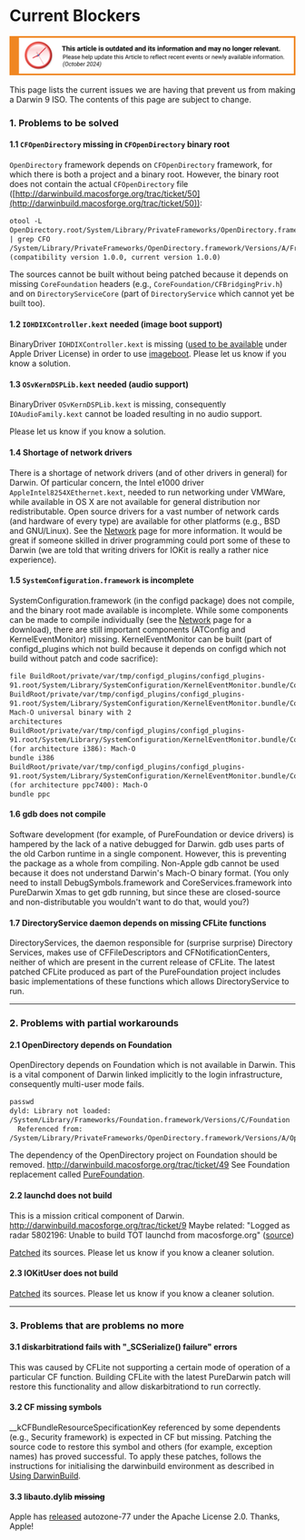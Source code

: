 Current Blockers
================

![This article is outdated and its information and may no longer relevant.](/img/notice/article-oudated-oct2024.svg)


This page lists the current issues we are having that prevent us from making a Darwin 9 ISO. The contents of this page are subject to change.

### 1. Problems to be solved
#### 1.1 `CFOpenDirectory` missing in `CFOpenDirectory` binary root
`OpenDirectory` framework depends on `CFOpenDirectory` framework, for which there is both a project and a binary root.
However, the binary root does not contain the actual `CFOpenDirectory` file ([http://darwinbuild.macosforge.org/trac/ticket/50](http://darwinbuild.macosforge.org/trac/ticket/50)):

    otool -L OpenDirectory.root/System/Library/PrivateFrameworks/OpenDirectory.framework/Versions/A/OpenDirectory | grep CFO
    /System/Library/PrivateFrameworks/OpenDirectory.framework/Versions/A/Frameworks/CFOpenDirectory.framework/Versions/A/CFOpenDirectory 
    (compatibility version 1.0.0, current version 1.0.0) 

The sources cannot be built without being patched because it depends on missing `CoreFoundation` headers (e.g., `CoreFoundation/CFBridgingPriv.h`) and on `DirectoryServiceCore` (part of `DirectoryService` which cannot yet be built too).

#### 1.2 `IOHDIXController.kext` needed (image boot support)
BinaryDriver `IOHDIXController.kext` is missing ([used to be available](Legal#licensed-material) under Apple Driver License) in order to use [imageboot](Live_CD#alternative-2-using-imageboot).
Please let us know if you know a solution.
#### 1.3 `OSvKernDSPLib.kext` needed (audio support)
BinaryDriver `OSvKernDSPLib.kext` is missing, consequently `IOAudioFamily.kext` cannot be loaded resulting in no audio support.

Please let us know if you know a solution.
#### 1.4 Shortage of network drivers
There is a shortage of network drivers (and of other drivers in general) for Darwin.
Of particular concern, the Intel e1000 driver `AppleIntel8254XEthernet.kext`, needed to run networking under VMWare, while available in OS X are not available for general distribution nor redistributable. 
Open source drivers for a vast number of network cards (and hardware of every type) are available for other platforms (e.g., BSD and GNU/Linux). See the [Network](Network) page for more information.
It would be great if someone skilled in driver programming could port some of these to Darwin (we are told that writing drivers for IOKit is really a rather nice experience).
#### 1.5 `SystemConfiguration.framework` is incomplete
SystemConfiguration.framework (in the configd package) does not compile, and the binary root made available is incomplete. While some components can be made to compile individually (see the [Network](Network) page for a download), there are still important components (ATConfig and KernelEventMonitor) missing.
KernelEventMonitor can be built (part of configd_plugins which not build because it depends on configd which not build without patch and code sacrifice):

    file BuildRoot/private/var/tmp/configd_plugins/configd_plugins- 
    91.root/System/Library/SystemConfiguration/KernelEventMonitor.bundle/Contents/MacOS/KernelEventMonitor
    BuildRoot/private/var/tmp/configd_plugins/configd_plugins- 
    91.root/System/Library/SystemConfiguration/KernelEventMonitor.bundle/Contents/MacOS/KernelEventMonitor: Mach-O universal binary with 2 
    architectures
    BuildRoot/private/var/tmp/configd_plugins/configd_plugins- 
    91.root/System/Library/SystemConfiguration/KernelEventMonitor.bundle/Contents/MacOS/KernelEventMonitor (for architecture i386): Mach-O 
    bundle i386
    BuildRoot/private/var/tmp/configd_plugins/configd_plugins- 
    91.root/System/Library/SystemConfiguration/KernelEventMonitor.bundle/Contents/MacOS/KernelEventMonitor (for architecture ppc7400): Mach-O 
    bundle ppc

#### 1.6 gdb does not compile
Software development (for example, of PureFoundation or device drivers) is hampered by the lack of a native debugged for Darwin. gdb uses parts of the old Carbon runtime in a single component. However, this is preventing the package as a whole from compiling. Non-Apple gdb cannot be used because it does not understand Darwin's Mach-O binary format. (You only need to install DebugSymbols.framework and CoreServices.framework into PureDarwin Xmas to get gdb running, but since these are closed-source and non-distributable you wouldn't want to do that, would you?)
#### 1.7 DirectoryService daemon depends on missing CFLite functions
DirectoryServices, the daemon responsible for (surprise surprise) Directory Services, makes use of CFFileDescriptors and CFNotificationCenters, neither of which are present in the current release of CFLite. The latest patched CFLite produced as part of the PureFoundation project includes basic implementations of these functions which allows DirectoryService to run. 

------------------------------------------------------------------------

### 2. Problems with partial workarounds
#### 2.1 OpenDirectory depends on Foundation
OpenDirectory depends on Foundation which is not available in Darwin.
This is a vital component of Darwin linked implicitly to the login infrastructure, consequently multi-user mode fails.

    passwd
    dyld: Library not loaded: /System/Library/Frameworks/Foundation.framework/Versions/C/Foundation
      Referenced from: /System/Library/PrivateFrameworks/OpenDirectory.framework/Versions/A/OpenDirectory

The dependency of the OpenDirectory project on Foundation should be removed. http://darwinbuild.macosforge.org/trac/ticket/49
See Foundation replacement called [PureFoundation](PureFoundation).
#### 2.2 launchd does not build
This is a mission critical component of Darwin.
<http://darwinbuild.macosforge.org/trac/ticket/9>
Maybe related: "Logged as radar 5802196: Unable to build TOT launchd from macosforge.org" ([source](http://www.nabble.com/launchd-(257)-not-building-td16087000.html))

[Patched](Purity_patches_for_IOKitUser,_launchd,_objc4) its sources. Please let us know if you know a cleaner solution.
#### 2.3 IOKitUser does not build
[Patched](Purity_patches_for_IOKitUser,_launchd,_objc4) its sources. Please let us know if you know a cleaner solution.

------------------------------------------------------------------------

### 3. Problems that are problems no more
#### 3.1 diskarbitrationd fails with "_SCSerialize() failure" errors
This was caused by CFLite not supporting a certain mode of operation of a particular CF function. Building CFLite with the latest PureDarwin patch will restore this functionality and allow diskarbitrationd to run correctly.
#### 3.2 CF missing symbols
__kCFBundleResourceSpecificationKey referenced by some dependents (e.g., Security framework) is expected in CF but missing. Patching the source code to restore this symbol and others (for example, exception names) has proved successful. To apply these patches, follows the instructions for initialising the darwinbuild environment as described in [Using DarwinBuild](DarwinBuild).
#### 3.3 libauto.dylib ~~missing~~
Apple has [released](news/autozone.html) autozone-77 under the Apache License 2.0. Thanks, Apple!


